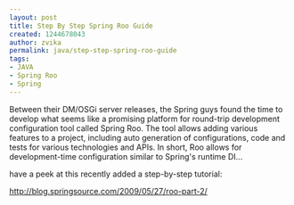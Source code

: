 ```yaml
---
layout: post
title: Step By Step Spring Roo Guide
created: 1244678043
author: zvika
permalink: java/step-step-spring-roo-guide
tags:
- JAVA
- Spring Roo
- Spring
---
```

<p>Between their DM/OSGi server releases, the Spring guys found the time to develop what seems like a promising platform for round-trip development configuration tool called Spring Roo. The tool allows adding various features to a project, including auto generation of configurations, code and tests for various technologies and APIs. In short, Roo allows for development-time configuration similar to Spring's runtime DI... </p>
<p>have a peek at this recently added a step-by-step tutorial:</p>
<p><a href="http://blog.springsource.com/2009/05/27/roo-part-2/">http://blog.springsource.com/2009/05/27/roo-part-2/</a></p>
<p>&nbsp;</p>
